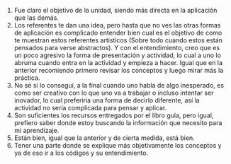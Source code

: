 1. Fue claro el objetivo de la unidad, siendo más directa en la aplicación que las demás.
2. Los referentes te dan una idea, pero hasta que no ves las otras formas de aplicación es complicado entender bien cual es el objetivo de como te muestran estos referentes artisticos (Sobre todo cuando estos están pensados para verse abstractos). Y con el entendimiento, creo que es un poco agresivo la forma de presentación y actividad, lo cual a uno lo abruma cuando entra en la actividad y empieza a hacer. Igual que en la anterior recomiendo primero revisar los conceptos y luego mirar más la práctica.
3. No sé si lo conseguí, a la final cuando uno habla de algo inesperado, es como ser creativo con lo que uno va a trabajar o incluso intentar ser inovador, lo cual preferiría una forma de decirlo diferente, así la actividad no sería complicada para pensar y aplicar.
4. Son suficientes los recursos entregados por el libro guía, pero igual, prefiero saber donde estoy buscando la información que necesito para mi aprendizaje.
5. Están bien, igual que la anterior y de cierta medida, está bien.
6. Tener una parte donde se explique más objetivamente los conceptos y ya de eso ir a los códigos y su entendimiento.
